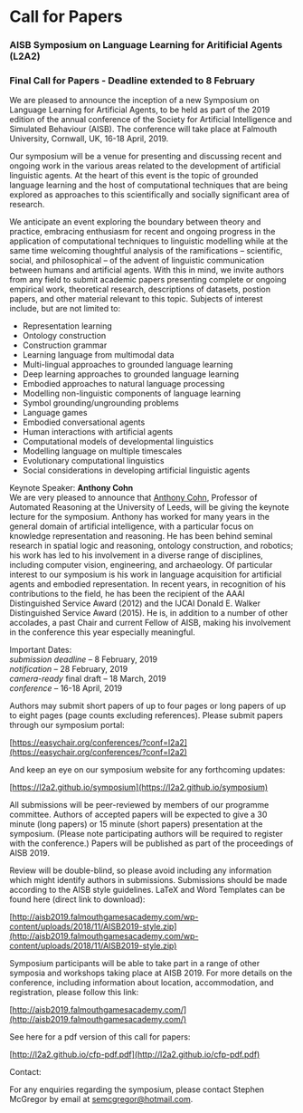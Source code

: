 # Call for Papers

### AISB Symposium on Language Learning for Aritificial Agents (L2A2)
### Final Call for Papers - **Deadline extended to 8 February**

We are pleased to announce the inception of a new Symposium on Language Learning for Artificial Agents, to be held as part of the 2019 edition of the annual conference of the Society for Artificial Intelligence and Simulated Behaviour (AISB).  The conference will take place at Falmouth University, Cornwall, UK, 16-18 April, 2019.

Our symposium will be a venue for presenting and discussing recent and ongoing work in the various areas related to the development of artificial linguistic agents.  At the heart of this event is the topic of grounded language learning and the host of computational techniques that are being explored as approaches to this scientifically and socially significant area of research.

We anticipate an event exploring the boundary between theory and practice, embracing enthusiasm for recent and ongoing progress in the application of computational techniques to linguistic modelling while at the same time welcoming thoughtful analysis of the ramifications – scientific, social, and philosophical – of the advent of linguistic communication between humans and artificial agents.  With this in mind, we invite authors from any field to submit academic papers presenting complete or ongoing empirical work, theoretical research, descriptions of datasets, postion papers, and other material relevant to this topic.  Subjects of interest include, but are not limited to:

- Representation learning
- Ontology construction
- Construction grammar
- Learning language from multimodal data
- Multi-lingual approaches to grounded language learning
- Deep learning approaches to grounded language learning
- Embodied approaches to natural language processing
- Modelling non-linguistic components of language learning
- Symbol grounding/ungrounding problems
- Language games
- Embodied conversational agents
- Human interactions with artificial agents
- Computational models of developmental linguistics
- Modelling language on multiple timescales
- Evolutionary computational linguistics
- Social considerations in developing artificial linguistic agents

Keynote Speaker: **Anthony Cohn**  
We are very pleased to announce that [Anthony Cohn](https://engineering.leeds.ac.uk/staff/76/), Professor of Automated Reasoning at the University of Leeds, will be giving the keynote lecture for the symposium. Anthony has worked for many years in the general domain of artificial intelligence, with a particular focus on knowledge representation and reasoning. He has been behind seminal research in spatial logic and reasoning, ontology construction, and robotics; his work has led to his involvement in a diverse range of disciplines, including computer vision, engineering, and archaeology. Of particular interest to our symposium is his work in language acquisition for artificial agents and embodied representation.  In recent years, in recognition of his contributions to the field, he has been the recipient of the AAAI Distinguished Service Award (2012) and the IJCAI Donald E. Walker Distinguished Service Award (2015). He is, in addition to a number of other accolades, a past Chair and current Fellow of AISB, making his involvement in the conference this year especially meaningful.

Important Dates:  
_submission deadline_ – 8 February, 2019  
_notification_ –  28 February, 2019  
_camera-ready_ final draft – 18 March, 2019  
_conference_ – 16-18 April, 2019  

Authors may submit short papers of up to four pages or long papers of up to eight pages (page counts excluding references).  Please submit papers through our symposium portal:

[https://easychair.org/conferences/?conf=l2a2](https://easychair.org/conferences/?conf=l2a2)

And keep an eye on our symposium website for any forthcoming updates:

[https://l2a2.github.io/symposium](https://l2a2.github.io/symposium)

All submissions will be peer-reviewed by members of our programme committee.  Authors of accepted papers will be expected to give a 30 minute (long papers) or 15 minute (short papers) presentation at the symposium.  (Please note participating authors will be required to register with the conference.)  Papers will be published as part of the proceedings of AISB 2019.

Review will be double-blind, so please avoid including any information which might identify authors in submissions.  Submissions should be made according to the AISB style guidelines.  LaTeX and Word Templates can be found here (direct link to download):

[http://aisb2019.falmouthgamesacademy.com/wp-content/uploads/2018/11/AISB2019-style.zip](http://aisb2019.falmouthgamesacademy.com/wp-content/uploads/2018/11/AISB2019-style.zip)

Symposium participants will be able to take part in a range of other symposia and workshops taking place at AISB 2019.  For more details on the conference, including information about location, accommodation, and registration, please follow this link:

[http://aisb2019.falmouthgamesacademy.com/](http://aisb2019.falmouthgamesacademy.com/)

See here for a pdf version of this call for papers:

[http://l2a2.github.io/cfp-pdf.pdf](http://l2a2.github.io/cfp-pdf.pdf)

Contact:

For any enquiries regarding the symposium, please contact Stephen McGregor by email at [semcgregor@hotmail.com](mailto:semcgregor@hotmail.com).
